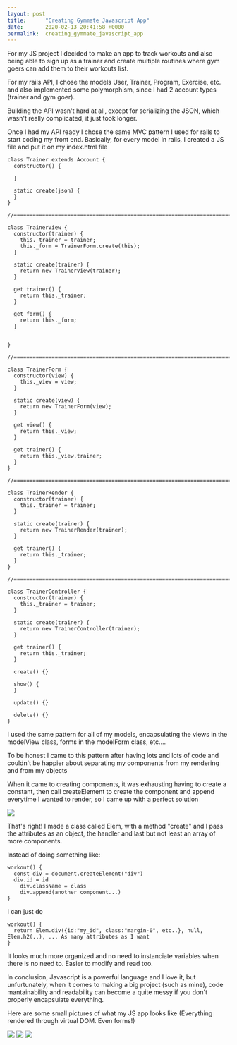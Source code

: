 ```yaml
---
layout: post
title:      "Creating Gymmate Javascript App"
date:       2020-02-13 20:41:58 +0000
permalink:  creating_gymmate_javascript_app
---
```


For my JS project I decided to make an app to track workouts and also being able to sign up as a trainer and create multiple routines where gym goers can add them to their workouts list.

For my rails API, I chose the models User, Trainer, Program, Exercise, etc. and also implemented some polymorphism, since I had 2 account types (trainer and gym goer).

Building the API wasn't hard at all, except for serializing the JSON, which wasn't really complicated, it just took longer.

Once I had my API ready I chose the same MVC pattern I used for rails to start coding my front end.  Basically, for every model in rails, I created a JS file and put it on my index.html file

```
class Trainer extends Account {
  constructor() {
   
  }

  static create(json) {
  }
}

//===============================================================================//

class TrainerView {
  constructor(trainer) {
    this._trainer = trainer;
    this._form = TrainerForm.create(this);
  }

  static create(trainer) {
    return new TrainerView(trainer);
  }

  get trainer() {
    return this._trainer;
  }

  get form() {
    return this._form;
  }


}

//===============================================================================//

class TrainerForm {
  constructor(view) {
    this._view = view;
  }

  static create(view) {
    return new TrainerForm(view);
  }

  get view() {
    return this._view;
  }

  get trainer() {
    return this._view.trainer;
  }
}

//===============================================================================//

class TrainerRender {
  constructor(trainer) {
    this._trainer = trainer;
  }

  static create(trainer) {
    return new TrainerRender(trainer);
  }

  get trainer() {
    return this._trainer;
  }
}

//===============================================================================//

class TrainerController {
  constructor(trainer) {
    this._trainer = trainer;
  }

  static create(trainer) {
    return new TrainerController(trainer);
  }

  get trainer() {
    return this._trainer;
  }

  create() {}

  show() {
  }

  update() {}

  delete() {}
}

```

I used the same pattern for all of my models, encapsulating the views in the modelView class, forms in the modelForm class, etc.... 

To be honest I came to this pattern after having lots and lots of code and couldn't be happier about separating my  components from my rendering and from my objects

When it came to creating components, it was exhausting having to create a constant, then call createElement to create the component and append everytime I wanted to render, so I came up with a perfect solution

![](https://i.imgur.com/c3q88sx.png)

That's right! I made a class called Elem, with a method "create" and I pass the attributes as an object, the handler and last but not least an array of more components.

Instead of doing something like:

```
workout() {
  const div = document.createElement("div")
  div.id = id
	div.className = class
	div.append(another component...)
}
```

I can just do 

```
workout() {
  return Elem.div({id:"my_id", class:"margin-0", etc..}, null, Elem.h2(..), ... As many attributes as I want
}
```

It looks much more organized and no need to instanciate variables when there is no need to. Easier to modify and read too.

In conclusion, Javascript is a powerful language and I love it, but unfurtunately, when it comes to making a big project (such as mine), code mantainability and readability can become a quite messy if you don't properly encapsulate everything.

Here are some small pictures of what my JS app looks like (Everything rendered through virtual DOM. Even forms!)

![](https://i.imgur.com/azbCOYnl.png)
![](https://i.imgur.com/XQ4MuWSl.png)
![](https://i.imgur.com/a64WtRxl.png)


